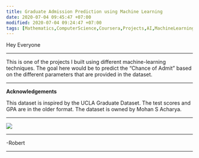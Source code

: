 ```yaml
---
title: Graduate Admission Prediction using Machine Learning
date: 2020-07-04 09:45:47 +07:00
modified: 2020-07-04 09:24:47 +07:00
tags: [Mathematics,ComputerScience,Coursera,Projects,AI,MachineLearning,Jupyternotebook,Data Analysis]
---
```

Hey Everyone
<hr>
This is one of the projects I built using different machine-learning techniques. The goal here would be to predict the “Chance of Admit” based on the different parameters that are provided in the dataset.

<script src="https://gist.github.com/Robertboy18/3afc0d5f6efcc1929938db45f6112c52.js"></script>

<hr>   

**Acknowledgements**  

This dataset is inspired by the UCLA Graduate Dataset. The test scores and GPA are in the older format. The dataset is owned by Mohan S Acharya.
<hr>

<img src = "https://i.ytimg.com/vi/Z2SNeH9v-Ug/maxresdefault.jpg">
<hr>
-Robert
<hr>

<div id="wpac-comment"></div>
<script type="text/javascript">
wpac_init = window.wpac_init || [];
wpac_init.push({widget: 'Comment', id: 26271});
(function() {
    if ('WIDGETPACK_LOADED' in window) return;
    WIDGETPACK_LOADED = true;
    var mc = document.createElement('script');
    mc.type = 'text/javascript';
    mc.async = true;
    mc.src = 'https://embed.widgetpack.com/widget.js';
    var s = document.getElementsByTagName('script')[0]; s.parentNode.insertBefore(mc, s.nextSibling);
})();
</script>

